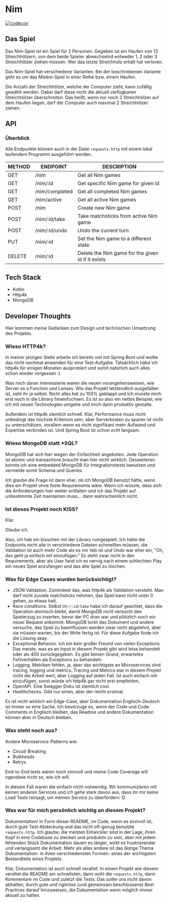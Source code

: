 # Nim

[![codecov](https://codecov.io/gh/SoulBeaver/nim/branch/master/graph/badge.svg?token=tQkCabXP3F)](https://codecov.io/gh/SoulBeaver/nim)

## Das Spiel

Das Nim-Spiel ist ein Spiel für 2 Personen. Gegeben ist ein Haufen von 13 Streichhölzern, von dem beide Spieler abwechselnd entweder 1, 2 oder 3 Streichhölzer ziehen müssen. 
Wer das letzte Streichholz erhält hat verloren.

Das Nim-Spiel hat verschiedene Varianten. Bei der beschriebenen Variante geht es um das Misère-Spiel in einer Reihe bzw. einem Haufen.

Die Anzahl der Streichhölzer, welche der Computer zieht, kann zufällig gewählt werden. Dabei darf diese nicht die aktuell
verfügbaren Streichhölzer überschreiten. Das heißt, wenn nur noch 2 Streichhölzer auf dem Haufen liegen, darf der Computer auch maximal 2 Streichhölzer ziehen.

## API

### Überblick

Alle Endpunkte können auch in der Datei `requests.http` mit einem lokal laufendem Programm ausgeführt werden.

|METHOD|ENDPOINT|DESCRIPTION|
|---|---|---|
|GET|/nim|Get all Nim games
|GET|/nim/:id|Get specific Nim game for given id
|GET|/nim/completed|Get all completed Nim games
|GET|/nim/active|Get all active Nim games
|POST|/nim|Create new Nim game
|POST|/nim/:id/take|Take matchsticks from active Nim game
|POST|/nim/:id/undo|Undo the current turn
|PUT|/nim/:id|Set the Nim game to a different state
|DELETE|/nim/:id|Delete the Nim game for the given id if it exists

## Tech Stack

- Kotlin
- Http4k
- MongoDB

## Developer Thoughts

Hier kommen meine Gedanken zum Design und technischen Umsetzung des Projekts.

### Wieso HTTP4k?

In meiner jetzigen Stelle arbeite ich bereits viel mit Spring Boot und wollte das nicht nochmal anwenden für
eine Test-Aufgabe. Tatsächlich habe ich http4k für einigen Monaten ausprobiert und somit natürlich auch alles schon wieder vergessen :)

Was mich daran interessierte waren die neuen vorangehensweisen, wie Server as a Function und Lenses. Wie das Projekt letztendlich ausgefallen ist, seht ihr ja selbst.
Nicht alles hat zu 100% geklappt und ich musste mich erst noch in die Library hineinfuchsen. Es ist so also ein nettes Beispiel, wie ich mit neuen Technologien
umgehe und mich darin produktiv gestalte.

Außerdem ist http4k ziemlich schnell. Klar, Performance muss nicht unbedingt das höchste Kriterium sein, aber
Serverkosten zu sparen ist nicht zu unterschätzen, vorallem wenn es nicht signifikant mehr Aufwand und Expertise verbinden ist. Und Spring Boot ist schon *echt* langsam. 

### Wieso MongoDB statt *SQL?

MongoDB hat sich hier wegen der Einfachheit angeboten. Jede Operation ist atomic und transactions braucht man hier nicht wirklich. Desweiteren konnte
ich eine embedded MongoDB für Integrationstests benutzen und vermeide somit Schema und Queries.

Ich glaube die Frage ist dann eher, ob ich MongoDB benutzt hätte, wenn dies ein Projekt ohne feste Requirements wäre. Wenn ich wüsste, dass sich die Anforderungen
hier weiter entfalten und ich das Projekt auf unbestimmte Zeit maintainen muss... dann wahrscheinlich nicht.

### Ist dieses Projekt noch KISS?

Klar. 

Glaube ich.

Also, ich hab ein bisschen mit der Library rumgespielt. Ich hätte die Endpoints nicht alle in verschiedene
Dateien schmeißen müssen, die Validation ist auch mehr Code als es mir lieb ist und Undo war eher ein, "Oh, das geht ja
einfach mit einzufügen." Es steht zwar nicht in den Requirements, aber als User fand ich es nervig nach einem schlechten Play
ein neues Spiel anzufangen und das alte Spiel zu löschen. 

### Was für Edge Cases wurden berücksichtigt?

- JSON Validation. Zumindest das, was http4k als Validation versteht. Man
darf nicht zuviele matchsticks nehmen, das Spiel kann nicht unter 0 gehen, so etwas halt.
- Race conditions. Selbst im `/:id/take` habe ich darauf geachtet, dass die Operation atomisch bleibt, 
damit MongoDB nicht versucht den Spielerzug zu inserten, bevor der PC dran war und plötzlich noch ein neuer Request ankommt.
MongoDB lockt das Dokument und andere versuche, das Spiel zu beeinflussen werden zwar nicht abgelehnt, aber sie müssen warten,
bis der Write fertig ist. Für diese Aufgabe finde ich die Lösung okay.
- Exceptional Behavior. Ich bin kein großer Freund von vielen Exceptions. Das meiste, was es an Input in diesem Projekt gibt
wird leise behandelt oder als 400 zurückgegeben. Es gibt keinen Grund, erwartetes Fehlverhalten als Exceptions zu behandeln.
- Logging. Metriken fehlen, ja, aber das wichtigste an Microservices sind tracing, logging und metrics. Tracing und Metrics war in diesem Projekt nicht die Arbeit
wert, aber Logging auf jeden Fall. Ist auch einfach mit einzufügen, sonst würde ich http4k gar nicht erst empfehlen.
- OpenAPI. Eine Swagger Doku ist ziemlich cool.
- Healthchecks. Gibt nur einen, aber der reicht erstmal. 

Es ist nicht wirklich ein Edge-Case, aber Dokumentation Englisch-Deutsch ist immer so eine Sache. Ich bevorzuge es, wenn
der Code und Code Comments in Englisch bleiben, das Readme und andere Dokumentation können aber in Deutsch bleiben.

### Was steht noch aus?

Andere Microservice-Patterns wie:

- Circuit Breaking
- Bulkheads
- Retrys

End-to-End tests wären noch sinnvoll und meine Code Coverage will irgendwie nicht so, wie ich will.

In diesem Fall waren die einfach nicht notwendig. Wir kommunizieren mit keinen anderen Services
und ich gehe stark davon aus, dass ihr mir keine Load Tests reinjagt, um meinen Service zu überfordern :D

### Was war für mich persönlich wichtig an diesem Projekt?

Dokumentation! In Form dieser README, im Code, wenn es sinnvoll ist, durch gute Test-Abdeckung und das nicht oft-genug benutzte `requests.http`.
Ich glaube, die meisten Entwickler sind in der Lage, ihren Kopf in eine Codebase zu stecken und produktiv zu sein, aber 
mit jedem fehlenden Stück Dokumentation dauert es länger, wirkt es frustrierender und verlangsamt die Arbeit. Mehr als alles
andere ist das lästige Thema Dokumentation- in ihren verschiedensten Formen- eines der wichtigsten Bestandteile eines Projekts.

Klar, Dokumentation ist auch schnell veraltet. In einem Projekt wie diesem veraltet die README am schnellsten, dann wohl die `requests.http`,
dann Kommentare im Code und zuletzt die Tests. Das sollte uns nicht davon abhalten, durch gute und rigöröse (und gemeinsam beschlossene) Best Practices
darauf hinzuweisen, die Dokumentation wenn möglich immer aktuell zu halten.